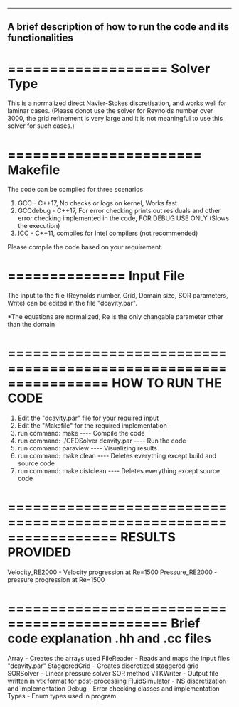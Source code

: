----------------------------------------------------------------------
A brief description of how to run the code and its functionalities
----------------------------------------------------------------------

===================
Solver Type
===================
This is a normalized direct Navier-Stokes discretisation, and works well for laminar cases. (Please donot use the solver for Reynolds number over 3000, the grid refinement is very large and it is not meaningful to use this solver for such cases.)


=======================
Makefile
=======================
The code can be compiled for three scenarios
1. GCC		 - C++17, No checks or logs on kernel, Works fast
2. GCCdebug	 - C++17, For error checking prints out residuals and other error checking implemented in the code, FOR DEBUG USE ONLY (Slows the execution)
3. ICC		 - C++11, compiles for Intel compilers (not recommended) 

Please compile the code based on your requirement.


==============
Input File
==============
The input to the file (Reynolds number, Grid, Domain size, SOR parameters, Write) can be edited in the file "dcavity.par".

*The equations are normalized, Re is the only changable parameter other than the domain

================================================================
HOW TO RUN THE CODE
================================================================
1. Edit the "dcavity.par" file for your required input
2. Edit the "Makefile" for the required implementation
3. run command: make					---- Compile the code
4. run command: ./CFDSolver dcavity.par			---- Run the code
5. run command: paraview				---- Visualizing results
6. run command: make clean				---- Deletes everything except build and source code
7. run command: make distclean				---- Deletes everything except source code

=================================================================
RESULTS PROVIDED
=================================================================
Velocity_RE2000		-	Velocity progression at Re=1500
Pressure_RE2000		-	pressure progression at Re=1500


=============================================
Brief code explanation .hh and .cc files
=============================================
Array		- Creates the arrays used
FileReader	- Reads and maps the input files "dcavity.par"
StaggeredGrid	- Creates discretized staggered grid
SORSolver	- Linear pressure solver SOR method
VTKWriter	- Output file written in vtk format for post-processing
FluidSimulator	- NS discretization and implementation
Debug		- Error checking classes and implementation
Types		- Enum types used in program


